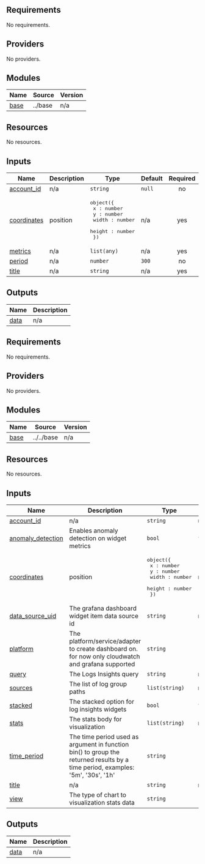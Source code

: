 <!-- BEGIN_TF_DOCS -->
## Requirements

No requirements.

## Providers

No providers.

## Modules

| Name | Source | Version |
|------|--------|---------|
| <a name="module_base"></a> [base](#module\_base) | ../base | n/a |

## Resources

No resources.

## Inputs

| Name | Description | Type | Default | Required |
|------|-------------|------|---------|:--------:|
| <a name="input_account_id"></a> [account\_id](#input\_account\_id) | n/a | `string` | `null` | no |
| <a name="input_coordinates"></a> [coordinates](#input\_coordinates) | position | <pre>object({<br>    x : number<br>    y : number<br>    width : number<br>    height : number<br>  })</pre> | n/a | yes |
| <a name="input_metrics"></a> [metrics](#input\_metrics) | n/a | `list(any)` | n/a | yes |
| <a name="input_period"></a> [period](#input\_period) | n/a | `number` | `300` | no |
| <a name="input_title"></a> [title](#input\_title) | n/a | `string` | n/a | yes |

## Outputs

| Name | Description |
|------|-------------|
| <a name="output_data"></a> [data](#output\_data) | n/a |
<!-- END_TF_DOCS -->
<!-- BEGINNING OF PRE-COMMIT-TERRAFORM DOCS HOOK -->
## Requirements

No requirements.

## Providers

No providers.

## Modules

| Name | Source | Version |
|------|--------|---------|
| <a name="module_base"></a> [base](#module\_base) | ../../base | n/a |

## Resources

No resources.

## Inputs

| Name | Description | Type | Default | Required |
|------|-------------|------|---------|:--------:|
| <a name="input_account_id"></a> [account\_id](#input\_account\_id) | n/a | `string` | `null` | no |
| <a name="input_anomaly_detection"></a> [anomaly\_detection](#input\_anomaly\_detection) | Enables anomaly detection on widget metrics | `bool` | `false` | no |
| <a name="input_coordinates"></a> [coordinates](#input\_coordinates) | position | <pre>object({<br>    x : number<br>    y : number<br>    width : number<br>    height : number<br>  })</pre> | n/a | yes |
| <a name="input_data_source_uid"></a> [data\_source\_uid](#input\_data\_source\_uid) | The grafana dashboard widget item data source id | `string` | n/a | yes |
| <a name="input_platform"></a> [platform](#input\_platform) | The platform/service/adapter to create dashboard on. for now only cloudwatch and grafana supported | `string` | `"cloudwatch"` | no |
| <a name="input_query"></a> [query](#input\_query) | The Logs Insights query | `string` | n/a | yes |
| <a name="input_sources"></a> [sources](#input\_sources) | The list of log group paths | `list(string)` | n/a | yes |
| <a name="input_stacked"></a> [stacked](#input\_stacked) | The stacked option for log insights widgets | `bool` | `false` | no |
| <a name="input_stats"></a> [stats](#input\_stats) | The stats body for visualization | `list(string)` | n/a | yes |
| <a name="input_time_period"></a> [time\_period](#input\_time\_period) | The time period used as argument in function bin() to group the returned results by a time period, examples: '5m', '30s', '1h' | `string` | `"5m"` | no |
| <a name="input_title"></a> [title](#input\_title) | n/a | `string` | n/a | yes |
| <a name="input_view"></a> [view](#input\_view) | The type of chart to visualization stats data | `string` | `"timeSeries"` | no |

## Outputs

| Name | Description |
|------|-------------|
| <a name="output_data"></a> [data](#output\_data) | n/a |
<!-- END OF PRE-COMMIT-TERRAFORM DOCS HOOK -->
